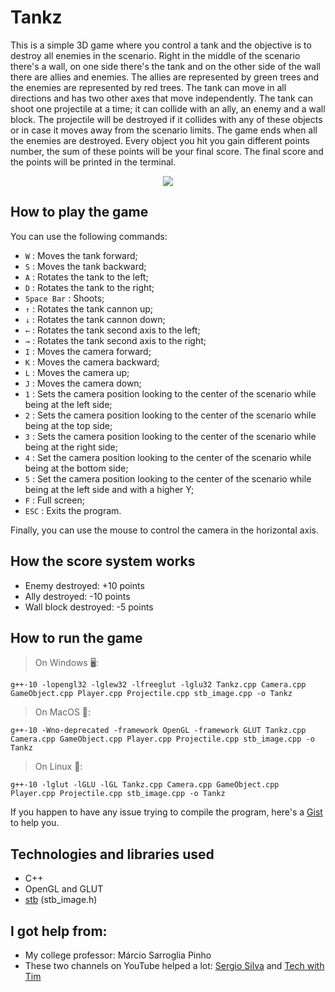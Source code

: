 # Tankz
This is a simple 3D game where you control a tank and the objective is to destroy all enemies in the scenario. Right in the middle of the scenario there's a wall, on one side there's the tank and on the other side of the wall there are allies and enemies. The allies are represented by green trees and the enemies are represented by red trees. The tank can move in all directions and has two other axes that move independently. The tank can shoot one projectile at a time; it can collide with an ally, an enemy and a wall block. The projectile will be destroyed if it collides with any of these objects or in case it moves away from the scenario limits. The game ends when all the enemies are destroyed. Every object you hit you gain different points number, the sum of these points will be your final score. The final score and the points will be printed in the terminal.

<p align="center">
<img src="https://media.giphy.com/media/geCQavOUZHWqJymaAp/giphy.gif">
</p>

How to play the game
---

You can use the following commands:
* `W` : Moves the tank forward;
* `S` : Moves the tank backward;
* `A` : Rotates the tank to the left;
* `D` : Rotates the tank to the right;
* `Space Bar` : Shoots;
* `↑` : Rotates the tank cannon up;
* `↓` : Rotates the tank cannon down;
* `←` : Rotates the tank second axis to the left;
* `→` : Rotates the tank second axis to the right;
* `I` : Moves the camera forward;
* `K` : Moves the camera backward;
* `L` : Moves the camera up;
* `J` : Moves the camera down;
* `1` : Sets the camera position looking to the center of the scenario while being at the left side;
* `2` : Sets the camera position looking to the center of the scenario while being at the top side;
* `3` : Sets the camera position looking to the center of the scenario while being at the right side;
* `4` : Set the camera position looking to the center of the scenario while being at the bottom side;
* `5` : Set the camera position looking to the center of the scenario while being at the left side and with a higher Y;
* `F` : Full screen;
* `ESC` : Exits the program.

Finally, you can use the mouse to control the camera in the horizontal axis.

How the score system works
---

* Enemy destroyed: +10 points
* Ally destroyed: -10 points
* Wall block destroyed: -5 points

How to run the game
---

> On Windows 🖥:

```
g++-10 -lopengl32 -lglew32 -lfreeglut -lglu32 Tankz.cpp Camera.cpp GameObject.cpp Player.cpp Projectile.cpp stb_image.cpp -o Tankz
```

> On MacOS 🍎:

```
g++-10 -Wno-deprecated -framework OpenGL -framework GLUT Tankz.cpp Camera.cpp GameObject.cpp Player.cpp Projectile.cpp stb_image.cpp -o Tankz
```

> On Linux 🐧:

```
g++-10 -lglut -lGLU -lGL Tankz.cpp Camera.cpp GameObject.cpp Player.cpp Projectile.cpp stb_image.cpp -o Tankz
```

If you happen to have any issue trying to compile the program, here's a [Gist](https://gist.github.com/iVcente/812e65c551392ae0337e3afdc870032e) to help you.

Technologies and libraries used
---
* C++
* OpenGL and GLUT
* [stb](https://github.com/nothings/stb) (stb_image.h)

I got help from:
---

* My college professor: Márcio Sarroglia Pinho
* These two channels on YouTube helped a lot: [Sergio Silva](https://www.youtube.com/channel/UCtaYud62YmszOEpGwkWVJPw) and [Tech with Tim](https://www.youtube.com/c/TechWithTim/featured)
